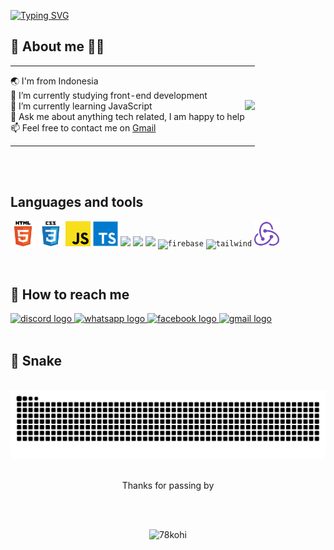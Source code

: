 [![Typing SVG](https://readme-typing-svg.herokuapp.com?font=Poppins&weight=500&size=60&pause=1000&color=F507EA&background=CBFDED&center=true&vCenter=true&width=1000&height=140&lines=Hi+%F0%9F%91%8B+I'm+Kohi;I'm+a+%F0%9F%A7%91%E2%80%8D%F0%9F%92%BB+Tech+Enthusiast;I+%E2%9D%A4%EF%B8%8F+Food)](https://git.io/typing-svg)

<h2 align="left"> 🤔 About me 👨‍💻 </h2>
<table style="border-collapse: collapse; border: none; width: 100%;">
  <tr style="border: none;">
    <td style="border: none; padding: 0; vertical-align: top;">
      <ul style="list-style-type: none; padding-left: 0;">
        <li>🌏 I'm from Indonesia</li>
        <li>🔭 I’m currently studying front-end development</li>
        <li>🌱 I’m currently learning JavaScript</li>
        <li>💬 Ask me about anything tech related, I am happy to help
        <li>📫 Feel free to contact me on <a href="https://mail.google.com/mail/u/78kohii@gmail.com/#compose">Gmail</a></li>
      </ul>
    </td>
    <td style="border: none; padding: 0; text-align: right;">
      <img src="https://media4.giphy.com/media/v1.Y2lkPTc5MGI3NjExdmZwcGFzaDU3ZWk5N3Y0MWJoajV1bHI0cWl6dndwYXJqM3Nsb3BwaSZlcD12MV9pbnRlcm5hbF9naWZfYnlfaWQmY3Q9Zw/gDskvfTWoYEnK/giphy.webp"  />
    </td>
  </tr>
</table>

<br><br>
<h2 align="left">Languages and tools</h2>

<p>
      <code><img alt="HTML 5" title="HTML 5" src="./img/html.png" height="40"></code>
      <code><img alt="CSS 3" title="CSS 3" src="./img/css.png" height="40"></code>
      <code><img alt="JavaScript" title="JavaScript" src="./img/js.png" height="40"></code>
      <code><img src="https://raw.githubusercontent.com/devicons/devicon/master/icons/typescript/typescript-original.svg" alt="typescript"width="40" height="40"/></code>
      <code><img src="https://skillicons.dev/icons?i=react"></code>
      <code><img src="https://skillicons.dev/icons?i=nextjs"></code>
      <code><img src="https://skillicons.dev/icons?i=bootstrap"></code>
      <code><img src="https://www.vectorlogo.zone/logos/firebase/firebase-icon.svg" alt="firebase"width="40"height="40"></code>
      <code><img src="https://www.vectorlogo.zone/logos/tailwindcss/tailwindcss-icon.svg" alt="tailwind" width="40" height="40"/></code>
      <code><img src="https://raw.githubusercontent.com/devicons/devicon/master/icons/redux/redux-original.svg" alt="redux" width="40" height="40"/></code>
</p>

<br>
<h2 align="left">📨 How to reach me</h2>

<div align="left">
  <a href="https://discordapp.com/users/599061869142999040" target="_blank">
    <img src="https://img.shields.io/static/v1?message=Discord&logo=discord&label=&color=7289DA&logoColor=white&labelColor=&style=for-the-badge" height="35" alt="discord logo"  />
  </a>
  <a href="https://wa.me/081290902110" target="_blank">
    <img src="https://img.shields.io/static/v1?message=Whatsapp&logo=whatsapp&label=&color=25D366&logoColor=white&labelColor=&style=for-the-badge" height="35" alt="whatsapp logo"  />
  </a>
  <a href="https://facebook.com/78kohi" target="_blank">
    <img src="https://img.shields.io/static/v1?message=Facebook&logo=facebook&label=&color=1877F2&logoColor=white&labelColor=&style=for-the-badge" height="35" alt="facebook logo"  />
  </a>
  <a href="https://mail.google.com/mail/u/78kohii@gmail.com/#compose" target="_blank">
    <img src="https://img.shields.io/static/v1?message=Gmail&logo=gmail&label=&color=D14836&logoColor=white&labelColor=&style=for-the-badge" height="35" alt="gmail logo"  />
  </a>
</div>
<br>
<h2 align="left">🐍 Snake</h2>

<br clear="both">

<img src="https://raw.githubusercontent.com/78kohi/78kohi/output/snake.svg" alt="Snake animation" />
<br><br>
<p align="center"
<i>Thanks for passing by</i></p><br><br>
<p align="center"> <img src="https://komarev.com/ghpvc/?username=78kohi&label=Profile%20views&color=0e75b6&style=flat" alt="78kohi" /> </p>
